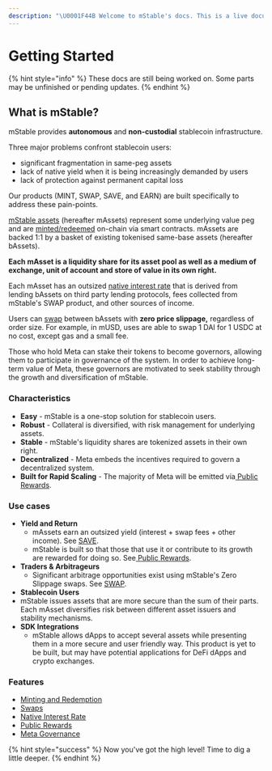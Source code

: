 ```yaml
---
description: "\U0001F44B Welcome to mStable's docs. This is a live document that will be updated as mStable evolves. Currently, we aim to provide a high level overview of the protocol and its existing components."
---
```


# Getting Started

{% hint style="info" %}
These docs are still being worked on. Some parts may be unfinished or pending updates.
{% endhint %}

## What is mStable?

mStable provides **autonomous** and **non-custodial** stablecoin infrastructure.

Three major problems confront stablecoin users: 

* significant fragmentation in same-peg assets
* lack of native yield when it is being increasingly demanded by users
* lack of protection against permanent capital loss

Our products \(MINT, SWAP, SAVE, and EARN\) are built specifically to address these pain-points. 

[mStable assets](mstable-assets/massets/) \(hereafter mAssets\) represent some underlying value peg and are [minted/redeemed](mstable-assets/massets/minting-and-redemption/) on-chain via smart contracts. mAssets are backed 1:1 by a basket of existing tokenised same-base assets \(hereafter bAssets\).

**Each mAsset is a liquidity share for its asset pool as well as a medium of exchange, unit of account and store of value in its own right.** 

Each mAsset has an outsized [native interest rate](mstable-assets/massets/native-interest-rate.md) that is derived from lending bAssets on third party lending protocols, fees collected from mStable's SWAP product, and other sources of income. 

Users can [swap](mstable-assets/massets/swapping.md) between bAssets with **zero price slippage,** regardless of order size. For example, in mUSD, uses are able to swap 1 DAI for 1 USDC at no cost, except gas and a small fee. 

Those who hold Meta can stake their tokens to become governors, allowing them to participate in governance of the system. In order to achieve long-term value of Meta, these governors are motivated to seek stability through the growth and diversification of mStable.

### **Characteristics**

* **Easy** - mStable is a one-stop solution for stablecoin users.
* **Robust** - Collateral is diversified, with risk management for underlying assets. 
* **Stable** - mStable's liquidity shares are tokenized assets in their own right. 
* **Decentralized** - Meta embeds the incentives required to govern a decentralized system.
* **Built for Rapid Scaling** - The majority of Meta will be emitted via[ Public Rewards](). 

### Use cases

* **Yield and Return**
  * mAssets earn an outsized yield \(interest + swap fees + other income\). See [SAVE](mstable-assets/massets/native-interest-rate.md).
  * mStable is built so that those that use it or contribute to its growth are rewarded for doing so. See[ Public Rewards](ecosystem.md).
* **Traders & Arbitrageurs** 
  * Significant arbitrage opportunities exist using mStable's Zero Slippage swaps. See [SWAP](mstable-assets/massets/swapping.md).
*  **Stablecoin Users** 
  * mStable issues assets that are more secure than the sum of their parts. Each mAsset diversifies risk between different asset issuers and stability mechanisms.
* **SDK Integrations** 
  * mStable allows dApps to accept several assets while presenting them in a more secure and user friendly way. This product is yet to be built, but may have potential applications for DeFi dApps and crypto exchanges. 

### Features

* [Minting and Redemption](mstable-assets/massets/minting-and-redemption/#redemption)
* [Swaps](mstable-assets/massets/swapping.md)
* [Native Interest Rate](mstable-assets/massets/native-interest-rate.md)
* [Public Rewards](ecosystem.md)
* [Meta Governance](mstable-assets/functions/governance.md) 

{% hint style="success" %}
Now you've got the high level! Time to dig a little deeper.
{% endhint %}

